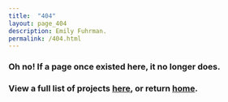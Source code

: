 ```yaml
---
title:  "404"
layout: page_404
description: Emily Fuhrman.
permalink: /404.html
---
```

### Oh no! If a page once existed here, it no longer does.

### View a full list of projects [here](/list), or return [home](/).